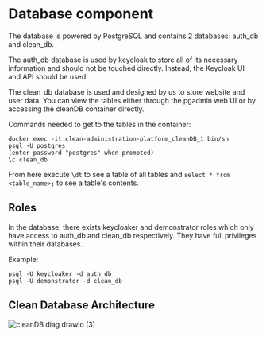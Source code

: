 # Database component

The database is powered by PostgreSQL and contains 2 databases: auth_db and clean_db.

The auth_db database is used by keycloak to store all of its necessary information and should not be touched directly. Instead, the Keycloak UI and API should be used.

The clean_db database is used and designed by us to store website and user data. You can view the tables either through the pgadmin web UI or by accessing the cleanDB container directly. 

Commands needed to get to the tables in the container:
```
docker exec -it clean-administration-platform_cleanDB_1 bin/sh
psql -U postgres
(enter password "postgres" when prompted)
\c clean_db
```
From here execute ```\dt``` to see a table of all tables and ```select * from <table_name>;``` to see a table's contents.

## Roles

In the database, there exists keycloaker and demonstrator roles which only have access to auth_db and clean_db respectively. They have full privileges within their databases.

Example:
```
psql -U keycloaker -d auth_db
psql -U demonstrator -d clean_db
```

## Clean Database Architecture

![cleanDB diag drawio (3)](https://user-images.githubusercontent.com/80112646/173668399-af16720c-ad58-41b2-b9ac-c5f01c4a9c50.png)
